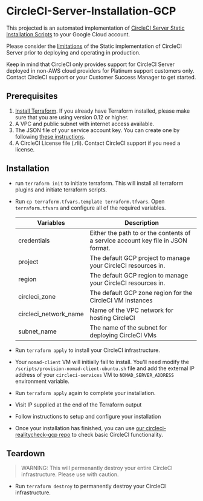 # CircleCI-Server-Installation-GCP
This projected is an automated implementation of [CircleCI Server Static Installation Scripts](https://circleci.com/docs/2.0/non-aws/) to your Google Cloud account.

Please consider the [limitations](https://circleci.com/docs/2.0/non-aws/#limitations) of the Static implementation of CircleCI Server prior to deploying and operating in production. 

Keep in mind that CircleCI only provides support for CircleCI Server deployed in non-AWS cloud providers for Platinum support customers only. Contact CircleCI support or your Customer Success Manager to get started.

## Prerequisites
1. [Install Terraform](https://www.terraform.io/downloads.html). If you already have Terraform installed, please make sure that you are using version 0.12 or higher.
2. A VPC and public subnet with internet access available.
3. The JSON file of your service account key. You can create one by following [these instructions](https://cloud.google.com/iam/docs/creating-managing-service-account-keys).
4. A CircleCI License file (.rli). Contact CircleCI support if you need a license.

## Installation
- run `terraform init` to initiate terraform. This will install all terraform plugins and initiate terraform scripts.
- Run `cp terraform.tfvars.template terraform.tfvars`. Open `terraform.tfvars` and configure all of the required variables.

  | Variables | Description |
  | -------- | ----------- |
  | credentials | Either the path to or the contents of a service account key file in JSON format. |
  | project | The default GCP project to manage your CircleCI resources in. |
  | region | The default GCP region to manage your CircleCI resources in.  |
  | circleci_zone | The default GCP zone region for the CircleCI VM instances |
  | circleci_network_name | Name of the VPC network for hosting CircleCI |
  | subnet_name | The name of the subnet for deploying CircleCI VMs |

- Run `terraform apply` to install your CircleCI infrastructure.
- Your `nomad-client` VM will initially fail to install. You'll need modify the `/scripts/provision-nomad-client-ubuntu.sh` file and add the external IP address of your `circleci-services` VM to `NOMAD_SERVER_ADDRESS` environment variable.
- Run `terraform apply` again to complete your installation.
- Visit IP supplied at the end of the Terraform output
- Follow instructions to setup and configure your installation
- Once your installation has finished, you can use [our circleci-realitycheck-gcp repo](https://github.com/BoVice/circleci-realitycheck-gcp) to check basic CircleCI functionality.

## Teardown
> WARNING: This will permenantly destroy your entire CircleCI infrastructure. Please use with caution.

- Run `terraform destroy` to permanently destroy your CircleCI infrastructure.